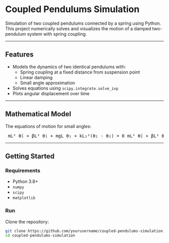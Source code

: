 # Coupled Pendulums Simulation

Simulation of two coupled pendulums connected by a spring using Python.  
This project numerically solves and visualizes the motion of a damped two-pendulum system with spring coupling.

---

## Features

- Models the dynamics of two identical pendulums with:
  - Spring coupling at a fixed distance from suspension point
  - Linear damping
  - Small angle approximation
- Solves equations using `scipy.integrate.solve_ivp`
- Plots angular displacement over time

---

## Mathematical Model

The equations of motion for small angles:

<pre> mL² θ̈₁ + βL² θ̇₁ + mgL θ₁ + kL₁²(θ₁ - θ₂) = 0 mL² θ̈₂ + βL² θ̇₂ + mgL θ₂ + kL₁²(θ₂ - θ₁) = 0 </pre>

---

## Getting Started

### Requirements

- Python 3.8+
- `numpy`
- `scipy`
- `matplotlib`

### Run

Clone the repository:

```bash
git clone https://github.com/yourusername/coupled-pendulums-simulation.git
cd coupled-pendulums-simulation
